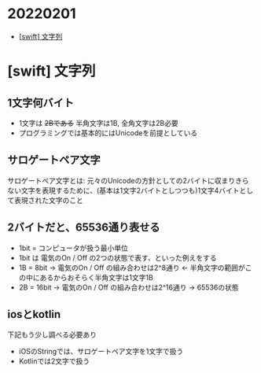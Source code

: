 # 20220201

- [[swift] 文字列](https://github.com/takeshi-1000/my_memo/blob/main/TEMPLATE.md#%E3%82%BF%E3%82%A4%E3%83%88%E3%83%AB1)

# [swift] 文字列

## 1文字何バイト

- 1文字は ~~2Bである~~ 半角文字は1B, 全角文字は2B必要
- プログラミングでは基本的にはUnicodeを前提としている

## サロゲートペア文字

サロゲートペア文字とは: 元々のUnicodeの方針としての2バイトに収まりきらない文字を表現するために、(基本は1文字2バイトとしつつも)1文字4バイトとして表現された文字のこと

## 2バイトだと、65536通り表せる
- 1bit = コンピュータが扱う最小単位
- 1bit は 電気のOn / Off の2つの状態で表す、といった例えをする
- 1B = 8bit → 電気のOn / Off の組み合わせは2^8通り ← 半角文字の範囲がこの中にあるからおそらく半角文字は1文字1B
- 2B = 16bit → 電気のOn / Off の組み合わせは2^16通り → 65536の状態


## iosとkotlin

下記もう少し調べる必要あり
- iOSのStringでは、サロゲートペア文字を1文字で扱う
- Kotlinでは2文字で扱う

